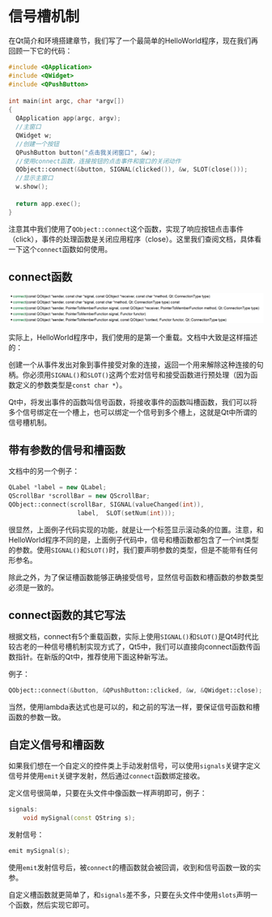 # 信号槽机制

在Qt简介和环境搭建章节，我们写了一个最简单的HelloWorld程序，现在我们再回顾一下它的代码：

```cpp
#include <QApplication>
#include <QWidget>
#include <QPushButton>

int main(int argc, char *argv[])
{
  QApplication app(argc, argv);
  //主窗口
  QWidget w;
  //创建一个按钮
  QPushButton button("点击我关闭窗口", &w);
  //使用connect函数，连接按钮的点击事件和窗口的关闭动作
  QObject::connect(&button, SIGNAL(clicked()), &w, SLOT(close()));
  //显示主窗口
  w.show();

  return app.exec();
}
```

注意其中我们使用了`QObject::connect`这个函数，实现了响应按钮点击事件（click），事件的处理函数是关闭应用程序（close）。这里我们查阅文档，具体看一下这个`connect`函数如何使用。

## connect函数

![](res/1.png)

实际上，HelloWorld程序中，我们使用的是第一个重载。文档中大致是这样描述的：


创建一个从事件发出对象到事件接受对象的连接，返回一个用来解除这种连接的句柄。你必须用`SIGNAL()`和`SLOT()`这两个宏对信号和接受函数进行预处理（因为函数定义的参数类型是`const char *`）。

Qt中，将发出事件的函数叫信号函数，将接收事件的函数叫槽函数，我们可以将多个信号绑定在一个槽上，也可以绑定一个信号到多个槽上，这就是Qt中所谓的信号槽机制。

## 带有参数的信号和槽函数

文档中的另一个例子：
```cpp
QLabel *label = new QLabel;
QScrollBar *scrollBar = new QScrollBar;
QObject::connect(scrollBar, SIGNAL(valueChanged(int)),
                   label,  SLOT(setNum(int)));
```

很显然，上面例子代码实现的功能，就是让一个标签显示滚动条的位置。注意，和HelloWorld程序不同的是，上面例子代码中，信号和槽函数都包含了一个int类型的参数。使用`SIGNAL()`和`SLOT()`时，我们要声明参数的类型，但是不能带有任何形参名。

除此之外，为了保证槽函数能够正确接受信号，显然信号函数和槽函数的参数类型必须是一致的。

## connect函数的其它写法

根据文档，connect有5个重载函数，实际上使用`SIGNAL()`和`SLOT()`是Qt4时代比较古老的一种信号槽机制实现方式了，Qt5中，我们可以直接向connect函数传函数指针。在新版的Qt中，推荐使用下面这种新写法。

例子：
```cpp
QObject::connect(&button, &QPushButton::clicked, &w, &QWidget::close);
```

当然，使用lambda表达式也是可以的，和之前的写法一样，要保证信号函数和槽函数的参数一致。

## 自定义信号和槽函数

如果我们想在一个自定义的控件类上手动发射信号，可以使用`signals`关键字定义信号并使用`emit`关键字发射，然后通过`connect`函数绑定接收。

定义信号很简单，只要在头文件中像函数一样声明即可，例子：
```cpp
signals:
    void mySignal(const QString s);
```

发射信号：
```cpp
emit mySignal(s);
```

使用`emit`发射信号后，被`connect`的槽函数就会被回调，收到和信号函数一致的实参。

自定义槽函数就更简单了，和`signals`差不多，只要在头文件中使用`slots`声明一个函数，然后实现它即可。

